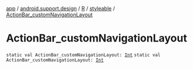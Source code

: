 [app](../../../index.md) / [android.support.design](../../index.md) / [R](../index.md) / [styleable](index.md) / [ActionBar_customNavigationLayout](./-action-bar_custom-navigation-layout.md)

# ActionBar_customNavigationLayout

`static val ActionBar_customNavigationLayout: `[`Int`](https://kotlinlang.org/api/latest/jvm/stdlib/kotlin/-int/index.html)
`static val ActionBar_customNavigationLayout: `[`Int`](https://kotlinlang.org/api/latest/jvm/stdlib/kotlin/-int/index.html)